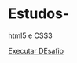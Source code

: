 # Estudos-
html5 e CSS3

<a href=https://github.com/victorialpcp/Estudos/blob/main/exercicios/desafio/android.html> Executar DEsafio</a>